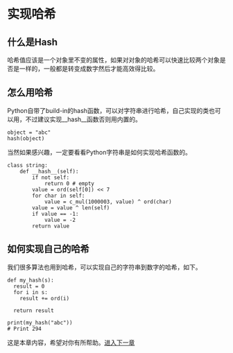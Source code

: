 
# 实现哈希

## 什么是Hash

哈希值应该是一个对象里不变的属性，如果对对象的哈希可以快速比较两个对象是否是一样的，一般都是转变成数字然后才能高效得比较。

## 怎么用哈希

Python自带了build-in的hash函数，可以对字符串进行哈希，自己实现的类也可以用，不过建议实现__hash__函数否则用内置的。

```
object = "abc"
hash(object)
```

当然如果感兴趣，一定要看看Python字符串是如何实现哈希函数的。

```
class string:
    def __hash__(self):
        if not self:
            return 0 # empty
        value = ord(self[0]) << 7
        for char in self:
            value = c_mul(1000003, value) ^ ord(char)
        value = value ^ len(self)
        if value == -1:
            value = -2
        return value
```

## 如何实现自己的哈希

我们很多算法也用到哈希，可以实现自己的字符串到数字的哈希，如下。

```
def my_hash(s):
  result = 0
  for i in s:
    result += ord(i)

  return result

print(my_hash("abc"))
# Print 294
```


这是本章内容，希望对你有所帮助。[进入下一章](./010布隆过滤器.md)